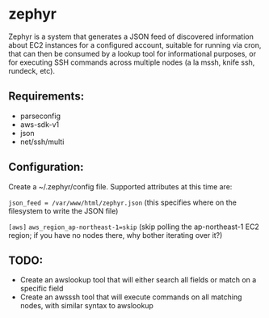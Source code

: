 zephyr
======
Zephyr is a system that generates a JSON feed of discovered information about EC2 instances for a configured account, suitable for running via cron, that can then be consumed by a lookup tool for informational purposes, or for executing SSH commands across multiple nodes (a la mssh, knife ssh, rundeck, etc).

Requirements:
-------------

 * parseconfig
 * aws-sdk-v1
 * json
 * net/ssh/multi

Configuration:
--------------
Create a ~/.zephyr/config file. Supported attributes at this time are:

`json_feed = /var/www/html/zephyr.json` (this specifies where on the filesystem to write the JSON file)

`[aws]`
`aws_region_ap-northeast-1=skip` (skip polling the ap-northeast-1 EC2 region; if you have no nodes there, why bother iterating over it?)

TODO:
-----

 * Create an awslookup tool that will either search all fields or match on a specific field
 * Create an awsssh tool that will execute commands on all matching nodes, with similar syntax to awslookup
